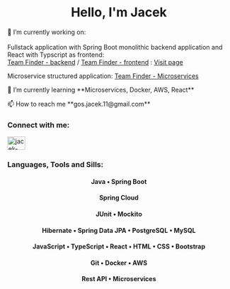 <h1 align="center">Hello, I'm Jacek</h1>

 🔭 I’m currently working on: 
 <br>
 <br>
 Fullstack application with Spring Boot monolithic backend application and React with Typscript as frontend:
 <br>
 [Team Finder - backend](https://github.com/JacekGos/team-finder-backend) /
 [Team Finder - frontend](https://github.com/JacekGos/team-finder-ui-v2) 
 : <a href="http://team-finder-ui.s3-website.eu-central-1.amazonaws.com/">Visit page</a>

 Microservice structured application:
 [Team Finder - Microservices](https://github.com/JacekGos/team-finder-microservices)
 </p>
 🌱 I’m currently learning **Microservices, Docker, AWS, React**  </p>
 📫 How to reach me **gos.jacek.11@gmail.com** </p>

<h3 align="left">Connect with me:</h3>
<p align="left">
<a href="https://linkedin.com/in/jacek-gos" target="blank"><img align="center" src="https://raw.githubusercontent.com/rahuldkjain/github-profile-readme-generator/master/src/images/icons/Social/linked-in-alt.svg" alt="jacek-gos" height="30" width="40" /></a>
</p>

<h3 align="left">Languages, Tools and Sills:</h3>
<h4 align="center">Java &#x2022 Spring Boot</h4>
<h4 align="center">Spring Cloud</h4>
<h4 align="center">JUnit &#x2022 Mockito</h4>
<h4 align="center">Hibernate &#x2022 Spring Data JPA &#x2022 PostgreSQL &#x2022 MySQL</h4>
<h4 align="center">JavaScript &#x2022 TypeScript &#x2022 React &#x2022 HTML &#x2022 CSS &#x2022 Bootstrap</h4>
<h4 align="center">Git &#x2022 Docker &#x2022 AWS</h4>
<h4 align="center">Rest API &#x2022 Microservices</h4>


